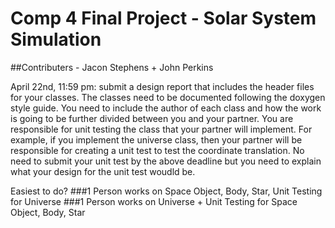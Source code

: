 # Comp 4 Final Project - Solar System Simulation
##Contributers - Jacon Stephens + John Perkins 

April 22nd, 11:59 pm:
submit a design report that includes the header files for your classes.
The classes need to be documented following the doxygen style guide.
You need to include the author of each class and how the work is going to be further divided between you and your partner.
You are responsible for unit testing the class that your partner will implement. For example, if you implement the universe class, then your partner will be responsible for creating a unit test to test the coordinate translation.
No need to submit your unit test by the above deadline but you need to explain what your design for the unit test woudld be.


Easiest to do?
###1 Person works on Space Object, Body, Star, Unit Testing for Universe
###1 Person works on Universe + Unit Testing for Space Object, Body, Star
      
